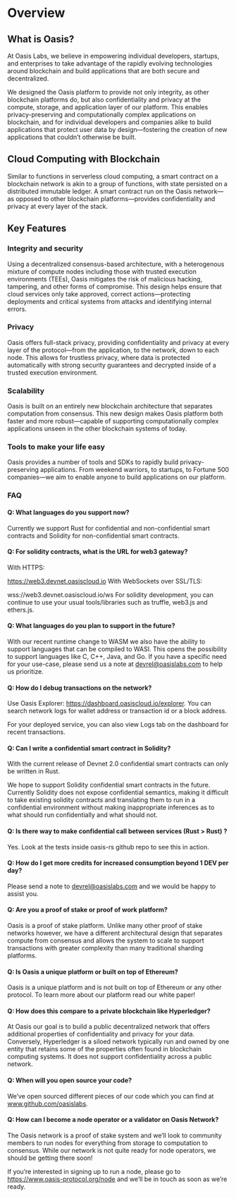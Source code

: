 # Overview

## What is Oasis?

At Oasis Labs, we believe in empowering individual developers, startups, and enterprises to take advantage of the rapidly evolving technologies around blockchain and build applications that are both secure and decentralized.

We designed the Oasis platform to provide not only integrity, as other blockchain platforms do, but also confidentiality and privacy at the compute, storage, and application layer of our platform. This enables privacy-preserving and computationally complex applications on blockchain, and for individual developers and companies alike to build applications that protect user data by design—fostering the creation of new applications that couldn’t otherwise be built.

## Cloud Computing with Blockchain

Similar to functions in serverless cloud computing, a smart contract on a blockchain network is akin to a group of functions, with state persisted on a distributed immutable ledger. A smart contract run on the Oasis network—as opposed to other blockchain platforms—provides confidentiality and privacy at every layer of the stack.

## Key Features

### Integrity and security

Using a decentralized consensus-based architecture, with a heterogenous mixture of compute nodes including those with trusted execution environments (TEEs), Oasis mitigates the risk of malicious hacking, tampering, and other forms of compromise. This design helps ensure that cloud services only take approved, correct actions—protecting deployments and critical systems from attacks and identifying internal errors.

### Privacy

Oasis offers full-stack privacy, providing confidentiality and privacy at every layer of the protocol—from the application, to the network, down to each node. This allows for trustless privacy, where data is protected automatically with strong security guarantees and decrypted inside of a trusted execution environment.

### Scalability

Oasis is built on an entirely new blockchain architecture that separates computation from consensus. This new design makes Oasis platform both faster and more robust—capable of supporting computationally complex applications unseen in the other blockchain systems of today.

### Tools to make your life easy

Oasis provides a number of tools and SDKs to rapidly build privacy-preserving applications. From weekend warriors, to startups, to Fortune 500 companies—we aim to enable anyone to build applications on our platform.

### FAQ

#### Q: What languages do you support now?

Currently we support Rust for confidential and non-confidential smart contracts and Solidity for non-confidential smart contracts. 

#### Q: For solidity contracts, what is the URL for web3 gateway? 

With HTTPS: 

https://web3.devnet.oasiscloud.io
With WebSockets over SSL/TLS:

wss://web3.devnet.oasiscloud.io/ws
For solidity development, you can continue to use your usual tools/libraries such as truffle, web3.js and ethers.js.

#### Q: What languages do you plan to support in the future?

With our recent runtime change to WASM we also have the ability to support languages that can be compiled to WASI. This opens the possibility to support languages like C, C++, Java, and Go. If you have a specific need for your use-case, please send us a note at devrel@oasislabs.com to help us prioritize.  

#### Q: How do I debug transactions on the network? 

Use Oasis Explorer: https://dashboard.oasiscloud.io/explorer. You can search network logs for wallet address or transaction id or a block address. 

For your deployed service, you can also view Logs tab on the dashboard for recent transactions.

#### Q: Can I write a confidential smart contract in Solidity?

With the current release of Devnet 2.0 confidential smart contracts can only be written in Rust. 

We hope to support Solidity confidential smart contracts in the future.  Currently Solidity does not expose confidential semantics, making it difficult to take existing solidity contracts and translating them to run in a confidential environment without making inappropriate inferences as to what should run confidentially and what should not.

#### Q: Is there way to make confidential call between services (Rust > Rust) ?

Yes.  Look at the tests inside oasis-rs github repo to see this in action. 

#### Q: How do I get more credits for increased consumption beyond 1 DEV per day?

Please send a note to devrel@oasislabs.com and we would be happy to assist you.

#### Q: Are you a proof of stake or proof of work platform?

Oasis is a proof of stake platform. Unlike many other proof of stake networks however, we have a different architectural design that separates compute from consensus and allows the system to scale to support transactions with greater complexity than many traditional sharding platforms.

#### Q: Is Oasis a unique platform or built on top of Ethereum? 

Oasis is a unique platform and is not built on top of Ethereum or any other protocol. To learn more about our platform read our white paper!

#### Q: How does this compare to a private blockchain like Hyperledger?

At Oasis our goal is to build a public decentralized network that offers additional properties of confidentiality and privacy for your data. Conversely, Hyperledger is a siloed network typically run and owned by one entity that retains some of the properties often found in blockchain computing systems. It does not support confidentiality across a public network.

#### Q: When will you open source your code?

We’ve open sourced different pieces of our code which you can find at www.github.com/oasislabs.

#### Q: How can I become a node operator or a validator on Oasis Network?

The Oasis network is a proof of stake system and we’ll look to community members to run nodes for everything from storage to computation to consensus. While our network is not quite ready for node operators, we should be getting there soon! 

If you’re interested in signing up to run a node, please go to https://www.oasis-protocol.org/node and we’ll be in touch as soon as we’re ready.
